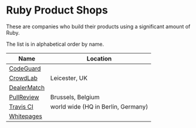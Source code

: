 # Ruby Product Shops

These are companies who build their products using a significant amount of Ruby.

The list is in alphabetical order by name.

Name                                        | Location
--------------------------------------------|---------
[CodeGuard](https://codeguard.com/)         |
[CrowdLab](http://crowdlab.com/)            | Leicester, UK
[DealerMatch](http://www3.dealermatch.com/) |
[PullReview](https://pullreview.com)        | Brussels, Belgium
[Travis CI](http://travis-ci.com)           | world wide (HQ in Berlin, Germany)
[Whitepages](http://whitepages.com)         |
